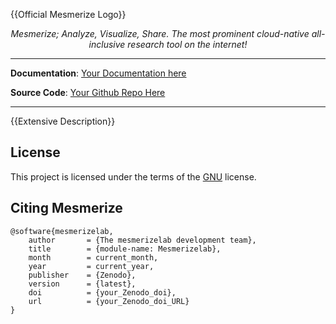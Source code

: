 {{Official Mesmerize Logo}}

<p align="center">
    <em>Mesmerize; Analyze, Visualize, Share. The most prominent cloud-native all-inclusive research tool on the internet!</em>
</p>

---

**Documentation**: <a href="" target="_blank">Your Documentation here</a>

**Source Code**: <a href="" target="_blank">Your Github Repo Here</a>

---

{{Extensive Description}}

## License

This project is licensed under the terms of the <a href="https://www.gnu.org/licenses/gpl-3.0.en.html" target="_blank">GNU</a> license.

## Citing Mesmerize

```
@software{mesmerizelab,
    author       = {The mesmerizelab development team},
    title        = {module-name: Mesmerizelab},
    month        = current_month,
    year         = current_year,
    publisher    = {Zenodo},
    version      = {latest},
    doi          = {your_Zenodo_doi},
    url          = {your_Zenodo_doi_URL}
}
```
